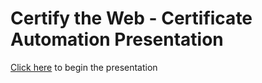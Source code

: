 # Certify the Web - Certificate Automation Presentation
[Click here](https://lspiehler.github.io/ctw-presentation/presentation.html) to begin the presentation